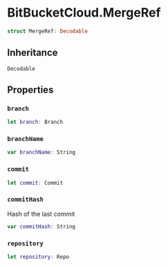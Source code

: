 # BitBucketCloud.MergeRef

``` swift
struct MergeRef:​ Decodable
```

## Inheritance

`Decodable`

## Properties

### `branch`

``` swift
let branch:​ Branch
```

### `branchName`

``` swift
var branchName:​ String
```

### `commit`

``` swift
let commit:​ Commit
```

### `commitHash`

Hash of the last commit

``` swift
var commitHash:​ String
```

### `repository`

``` swift
let repository:​ Repo
```
